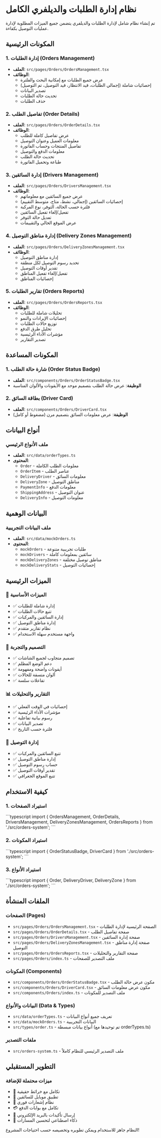 # نظام إدارة الطلبات والديلفري الكامل

تم إنشاء نظام شامل لإدارة الطلبات والديلفري يتضمن جميع الميزات المطلوبة لإدارة عمليات التوصيل بكفاءة.

## المكونات الرئيسية

### 1. إدارة الطلبات (Orders Management)
- **الملف**: `src/pages/Orders/OrdersManagement.tsx`
- **الوظائف**:
  - عرض جميع الطلبات مع إمكانية البحث والفلترة
  - إحصائيات شاملة (إجمالي الطلبات، قيد الانتظار، قيد التوصيل، تم التوصيل)
  - تصدير البيانات
  - تحديث حالة الطلبات
  - حذف الطلبات

### 2. تفاصيل الطلب (Order Details)
- **الملف**: `src/pages/Orders/OrderDetails.tsx`
- **الوظائف**:
  - عرض تفاصيل كاملة للطلب
  - معلومات العميل وعنوان التوصيل
  - تفاصيل المنتجات وحساب الفاتورة
  - معلومات الدفع والتوصيل
  - تحديث حالة الطلب
  - طباعة وتحميل الفاتورة

### 3. إدارة السائقين (Drivers Management)
- **الملف**: `src/pages/Orders/DriversManagement.tsx`
- **الوظائف**:
  - عرض جميع السائقين مع معلوماتهم
  - إحصائيات السائقين (إجمالي، نشط، متاح، متوسط التقييم)
  - فلترة حسب الحالة، التوفر، نوع المركبة
  - تفعيل/إلغاء تفعيل السائقين
  - تعديل حالة التوفر
  - عرض الموقع الحالي والتقييمات

### 4. إدارة مناطق التوصيل (Delivery Zones Management)
- **الملف**: `src/pages/Orders/DeliveryZonesManagement.tsx`
- **الوظائف**:
  - إدارة مناطق التوصيل
  - تحديد رسوم التوصيل لكل منطقة
  - تقدير أوقات التوصيل
  - تفعيل/إلغاء تفعيل المناطق
  - إحصائيات المناطق

### 5. تقارير الطلبات (Orders Reports)
- **الملف**: `src/pages/Orders/OrdersReports.tsx`
- **الوظائف**:
  - تحليلات شاملة للطلبات
  - إحصائيات الإيرادات والنمو
  - توزيع حالات الطلبات
  - تحليل طرق الدفع
  - مؤشرات الأداء الرئيسية
  - تصدير التقارير

## المكونات المساعدة

### 1. شارة حالة الطلب (Order Status Badge)
- **الملف**: `src/components/Orders/OrderStatusBadge.tsx`
- **الوظيفة**: عرض حالة الطلب بتصميم موحد مع الأيقونات والألوان المناسبة

### 2. بطاقة السائق (Driver Card)
- **الملف**: `src/components/Orders/DriverCard.tsx`
- **الوظيفة**: عرض معلومات السائق بتصميم مرن (مضغوط أو كامل)

## أنواع البيانات

### ملف الأنواع الرئيسي
- **الملف**: `src/data/orderTypes.ts`
- **المحتوى**:
  - `Order` - معلومات الطلب الكاملة
  - `OrderItem` - عناصر الطلب
  - `DeliveryDriver` - معلومات السائق
  - `DeliveryZone` - مناطق التوصيل
  - `PaymentInfo` - معلومات الدفع
  - `ShippingAddress` - عنوان التوصيل
  - `DeliveryInfo` - معلومات التوصيل

## البيانات الوهمية

### ملف البيانات التجريبية
- **الملف**: `src/data/mockOrders.ts`
- **المحتوى**:
  - `mockOrders` - طلبات تجريبية متنوعة
  - `mockDrivers` - سائقين بمعلومات كاملة
  - `mockDeliveryZones` - مناطق توصيل مختلفة
  - `mockDeliveryStats` - إحصائيات التوصيل

## الميزات الرئيسية

### 🎯 الميزات الأساسية
- ✅ إدارة شاملة للطلبات
- ✅ تتبع حالات الطلبات
- ✅ إدارة السائقين والمركبات
- ✅ إدارة مناطق التوصيل
- ✅ نظام تقارير متقدم
- ✅ واجهة مستخدم سهلة الاستخدام

### 🎨 التصميم والتجربة
- ✅ تصميم متجاوب لجميع الشاشات
- ✅ دعم الوضع المظلم
- ✅ أيقونات واضحة ومفهومة
- ✅ ألوان متسقة للحالات
- ✅ تفاعلات سلسة

### 📊 التقارير والتحليلات
- ✅ إحصائيات في الوقت الفعلي
- ✅ مؤشرات الأداء الرئيسية
- ✅ رسوم بيانية تفاعلية
- ✅ تصدير البيانات
- ✅ فلترة حسب التاريخ

### 🚚 إدارة التوصيل
- ✅ تتبع السائقين والمركبات
- ✅ إدارة مناطق التوصيل
- ✅ حساب رسوم التوصيل
- ✅ تقدير أوقات التوصيل
- ✅ تتبع الموقع الجغرافي

## كيفية الاستخدام

### 1. استيراد الصفحات
\`\`\`typescript
import { 
  OrdersManagement, 
  OrderDetails, 
  DriversManagement,
  DeliveryZonesManagement,
  OrdersReports 
} from './src/orders-system';
\`\`\`

### 2. استيراد المكونات
\`\`\`typescript
import { OrderStatusBadge, DriverCard } from './src/orders-system';
\`\`\`

### 3. استيراد الأنواع
\`\`\`typescript
import { Order, DeliveryDriver, DeliveryZone } from './src/orders-system';
\`\`\`

## الملفات المنشأة

### الصفحات (Pages)
- `src/pages/Orders/OrdersManagement.tsx` - الصفحة الرئيسية لإدارة الطلبات
- `src/pages/Orders/OrderDetails.tsx` - صفحة تفاصيل الطلب
- `src/pages/Orders/DriversManagement.tsx` - صفحة إدارة السائقين
- `src/pages/Orders/DeliveryZonesManagement.tsx` - صفحة إدارة مناطق التوصيل
- `src/pages/Orders/OrdersReports.tsx` - صفحة التقارير والتحليلات
- `src/pages/Orders/index.ts` - ملف التصدير للصفحات

### المكونات (Components)
- `src/components/Orders/OrderStatusBadge.tsx` - مكون عرض حالة الطلب
- `src/components/Orders/DriverCard.tsx` - مكون عرض معلومات السائق
- `src/components/Orders/index.ts` - ملف التصدير للمكونات

### البيانات والأنواع (Data & Types)
- `src/data/orderTypes.ts` - تعريف جميع أنواع البيانات
- `src/data/mockOrders.ts` - البيانات التجريبية
- `src/types/order.ts` - أنواع بيانات مبسطة (تم توحيدها مع orderTypes.ts)

### ملفات التصدير
- `src/orders-system.ts` - ملف التصدير الرئيسي للنظام كاملاً

## التطوير المستقبلي

### ميزات محتملة للإضافة
- 🔄 تكامل مع خرائط حقيقية
- 📱 تطبيق موبايل للسائقين
- 🔔 نظام إشعارات فوري
- 💳 تكامل مع بوابات الدفع
- 📧 إرسال تأكيدات بالبريد الإلكتروني
- 🤖 ذكاء اصطناعي لتحسين المسارات

النظام جاهز للاستخدام ويمكن تطويره وتخصيصه حسب احتياجات المشروع!
